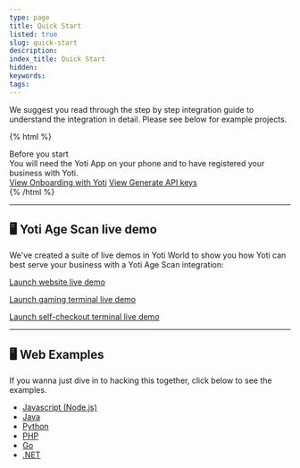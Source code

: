 ```yaml
---
type: page
title: Quick Start
listed: true
slug: quick-start
description: 
index_title: Quick Start
hidden: 
keywords: 
tags: 
---
```


We suggest you read through the step by step integration guide to understand the integration in detail. Please see below for example projects.

{% html %}
<div class="alert-BYS">
   <div class="alert-title" id="BYS">
      Before you start
   </div>
   <div class="alert-text" >
      You will need the Yoti App on your phone and to have registered your business with Yoti.
   </div>
   <div class="alert-links"> 
         <a target="_self" href="https://developers.yoti.com/yoti/getting-started-hub">View Onboarding with Yoti</a>
      <a target="_self" href="https://developers.yoti.com/yoti/generating-the-api-keys-hub">View Generate API keys</a> 
   </div>
</div>
{% /html %}

---

## 🖥 Yoti Age Scan live demo

We've created a suite of live demos in Yoti World to show you how Yoti can best serve your business with a Yoti Age Scan integration:

[Launch website live demo](https://yoti.world/age-scan/)

[Launch gaming terminal live demo](https://yoti.world/gambling/)

[Launch self-checkout terminal live demo](https://yoti.world/checkout/)

---

## 🖥 Web Examples

If you wanna just dive in to hacking this together, click below to see the examples.

- [Javascript (Node.js)](https://github.com/getyoti/age-scan-examples/tree/master/javascript)
- [Java](https://github.com/getyoti/age-scan-examples/tree/master/java)
- [Python](https://github.com/getyoti/age-scan-examples/tree/master/python)
- [PHP](https://github.com/getyoti/age-scan-examples/tree/master/php)
- [Go](https://github.com/getyoti/age-scan-examples/tree/master/go)
- [.NET](https://github.com/getyoti/age-scan-examples/tree/master/dotnet/CoreExample)